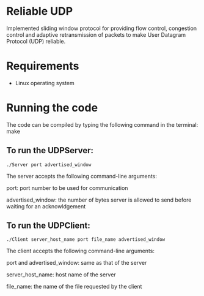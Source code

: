 # Reliable UDP

Implemented sliding window protocol for providing flow control, congestion control and adaptive retransmission of packets to make User Datagram Protocol (UDP) reliable.

# Requirements

- Linux operating system

# Running the code

The code can be compiled by typing the following command in the terminal: make

## To run the UDPServer:

  `./Server port advertised_window`

The server accepts the following command-line arguments:

port: port number to be used for communication

advertised_window: the number of bytes server is allowed to send before waiting for an acknowldgement

## To run the UDPClient:

  `./Client server_host_name port file_name advertised_window`

The client accepts the following command-line arguments:

port and advertised_window: same as that of the server

server_host_name: host name of the server

file_name: the name of the file requested by the client
